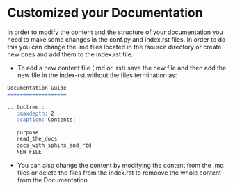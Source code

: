 # Customized your Documentation

In order to modify the content and the structure of your documentation you need to make some changes in the conf.py and index.rst files.
In order to do this you can change the .md files located in the /source directory or create new ones and add them to the index.rst file.

* To add a new content file (.md or .rst) save the new file and 
then add the new file in the index-rst without the files termination as:

```md
Documentation Guide
===================

.. toctree::
   :maxdepth: 2
   :caption: Contents:

   purpose
   read_the_docs
   docs_with_sphinx_and_rtd
   NEW_FILE
```

* You can also change the content by modifying the content from the .md files or delete the files from the index.rst to remoove the whole content from the Documentation.

